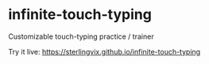 # infinite-touch-typing
Customizable touch-typing practice / trainer

Try it live:
https://sterlingvix.github.io/infinite-touch-typing

